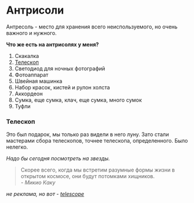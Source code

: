 # Антрисоли

Антресоль - место для хранения всего неиспользуемого, но очень важного и нужного.

**Что же есть на антрисолях у меня?**

1. Скакалка
2. [Телескоп](#телескоп)
3. Светодиод для ночных фотографий
4. Фотоаппарат
5. Швейная машинка
6. Набор красок, кистей и рулон холста
7. Аккордеон
8. Сумка, еще сумка, клач, еще сумка, много сумок
9. Туфли

### Телескоп 

Это был подарок, мы только раз видели в него луну. Зато стали мастерами сбора телескопов, точнее телескопа, определенного. Было нелегко.

*Надо бы сегодня посмотреть на звезды.* 

>Скорее всего, когда мы встретим разумные формы жизни в открытом космосе, они будут потомками хищников.  
*- Микио Каку*

*не реклама, но вот - [telescope](https://www.citilink.ru/product/teleskop-sky-watcher-bk-607az2-refraktor-d60-fl700mm-120x-chernyi-1675581/?referrer=reattribution%3D1&utm_source=yandex&utm_medium=cpc&utm_campaign=cities-srch-cat-dsa_fid_test_tov-cpa&utm_term=&utm_content=%7Cc%3A68713461%7Cg%3A5175123943%7Cb%3A13922826588%7Ck%3A3806903%7Cst%3Asearch%7Ca%3Ano%7Cs%3Anone%7Ct%3Apremium%7Cp%3A6%7Cr%3A3806903%7Cdev%3Adesktop%7Ccgci:10693988&utm_param1=cpa&yclid=8602780955778482175)*
